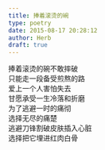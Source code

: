 ```yaml
---  
title: 捧着滚烫的碗  
type: poetry  
date: 2015-08-17 20:28:12  
author: Herb  
draft: true
---    
```

捧着滚烫的碗不敢摔破    
只能走一段备受煎熬的路    
爱上一个人害怕失去    
甘愿承受一生冷落和折磨    
为了逃避一时的痛彻    
选择无尽的痛楚    
逃避刀锋割破皮肤插入心脏    
选择把它埋进红肉白骨